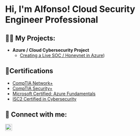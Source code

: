 <h1>Hi, I'm Alfonso! Cloud Security Engineer Professional</h1>

<h2>👨‍💻 My Projects:</h2>

- <b>Azure / Cloud Cybersecurity Project</b>
  - [Creating a Live SOC / Honeynet in Azure](https://github.com/alfonsonyc2005/Azure-SOC))


<h2>📄Certifications</h2>

- [CompTIA Network+](https://github.com/alfonsonyc2005/alfonsonyc2005/blob/main/network.png?raw=true)
- [CompTIA Security+](https://github.com/alfonsonyc2005/alfonsonyc2005/assets/141835414/2a470ed5-8388-48a7-89b4-d10cbd9aa585)
- [Microsoft Certified: Azure Fundamentals](https://github.com/alfonsonyc2005/alfonsonyc2005/assets/141835414/2a470ed5-8388-48a7-89b4-d10cbd9aa585)
- [ISC2 Certified in Cybersecurity](https://github.com/alfonsonyc2005/alfonsonyc2005/assets/141835414/2a470ed5-8388-48a7-89b4-d10cbd9aa585)

<h2> 🤳 Connect with me:</h2>

[<img align="left" alt="AlfonsoPadilla | LinkedIn" width="22px" src="https://cdn.jsdelivr.net/npm/simple-icons@v3/icons/linkedin.svg" />][linkedin]

[linkedin]: https://www.linkedin.com/in/alfonso-padilla-tech9


